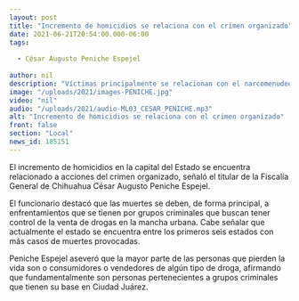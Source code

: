 ```yaml
---
layout: post
title: "Incremento de homicidios se relaciona con el crimen organizado"
date: 2021-06-21T20:54:00.000-06:00
tags:
  
  - César Augusto Peniche Espejel
  
author: nil
description: "Víctimas principalmente se relacionan con el narcomenudeo."
image: "/uploads/2021/images-PENICHE.jpg"
video: "nil"
audio: "/uploads/2021/audio-ML03_CESAR_PENICHE.mp3"
alt: "Incremento de homicidios se relaciona con el crimen organizado"
front: false
section: "Local"
news_id: 185151
---
```


El incremento de homicidios en la capital del Estado se encuentra relacionado a acciones del crimen organizado, señaló el titular de la Fiscalía General de Chihuahua César Augusto Peniche Espejel.

El funcionario destacó que las muertes se deben, de forma principal, a enfrentamientos que se tienen por grupos criminales que buscan tener control de la venta de drogas en la mancha urbana. Cabe señalar que actualmente el estado se encuentra entre los primeros seis estados con más casos de muertes provocadas.

Peniche Espejel aseveró que la mayor parte de las personas que pierden la vida son o consumidores o vendedores de algún tipo de droga, afirmando que fundamentalmente son personas pertenecientes a grupos criminales que tienen su base en Ciudad Juárez.
